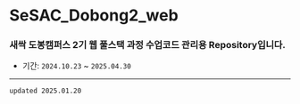 # SeSAC_Dobong2_web

### 새싹 도봉캠퍼스 2기 웹 풀스택 과정 수업코드 관리용 Repository입니다.

- 기간: `2024.10.23` ~ `2025.04.30`

---

`updated 2025.01.20`
